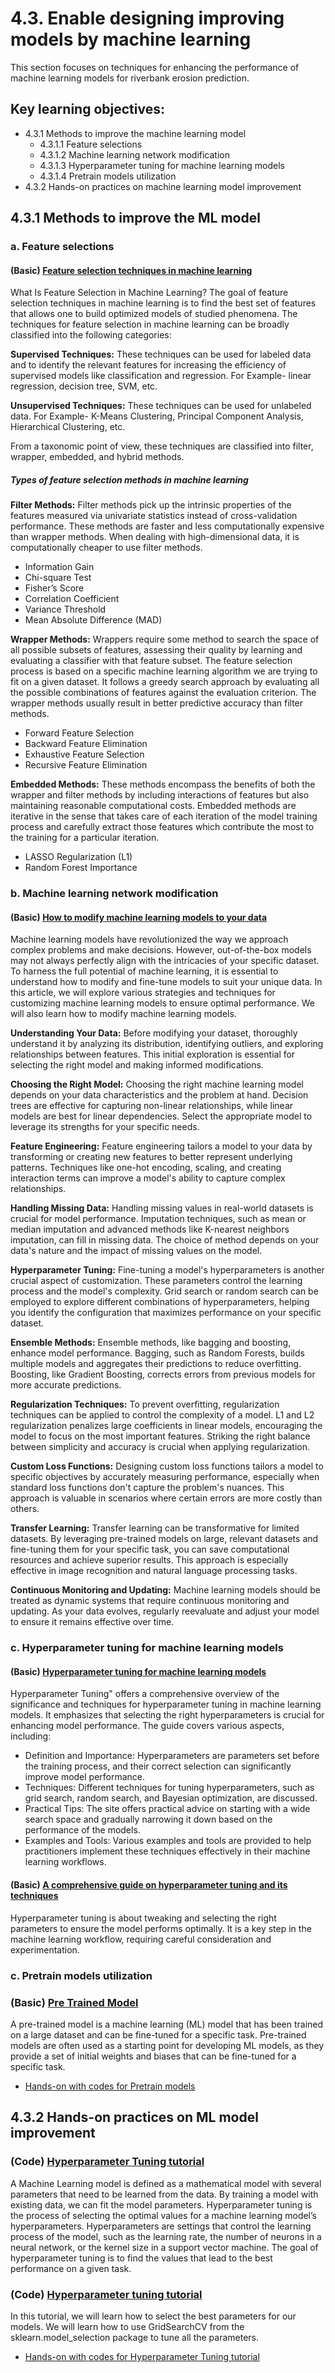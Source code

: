 # 4.3. Enable designing improving models by machine learning
This section focuses on techniques for enhancing the performance of machine learning models for riverbank erosion prediction.

## Key learning objectives:
- 4.3.1 Methods to improve the machine learning model
    - 4.3.1.1 Feature selections
    - 4.3.1.2 Machine learning network modification
    - 4.3.1.3 Hyperparameter tuning for machine learning models
    - 4.3.1.4 Pretrain models utilization
- 4.3.2 Hands-on practices on machine learning model improvement

## 4.3.1 Methods to improve the ML model

### a. Feature selections
#### (Basic) [Feature selection techniques in machine learning](https://www.analyticsvidhya.com/blog/2020/10/feature-selection-techniques-in-machine-learning/)
What Is Feature Selection in Machine Learning?
The goal of feature selection techniques in machine learning is to find the best set of features that allows one to build optimized models of studied phenomena. The techniques for feature selection in machine learning can be broadly classified into the following categories:

**Supervised Techniques:** These techniques can be used for labeled data and to identify the relevant features for increasing the efficiency of supervised models like classification and regression. For Example- linear regression, decision tree, SVM, etc.

**Unsupervised Techniques:** These techniques can be used for unlabeled data. For Example- K-Means Clustering, Principal Component Analysis, Hierarchical Clustering, etc.

From a taxonomic point of view, these techniques are classified into filter, wrapper, embedded, and hybrid methods.

##### Types of feature selection methods in machine learning
**Filter Methods:** Filter methods pick up the intrinsic properties of the features measured via univariate statistics instead of cross-validation performance. These methods are faster and less computationally expensive than wrapper methods. When dealing with high-dimensional data, it is computationally cheaper to use filter methods.
- Information Gain
- Chi-square Test
- Fisher’s Score
- Correlation Coefficient
- Variance Threshold
- Mean Absolute Difference (MAD)

**Wrapper Methods:** Wrappers require some method to search the space of all possible subsets of features, assessing their quality by learning and evaluating a classifier with that feature subset. The feature selection process is based on a specific machine learning algorithm we are trying to fit on a given dataset. It follows a greedy search approach by evaluating all the possible combinations of features against the evaluation criterion. The wrapper methods usually result in better predictive accuracy than filter methods.
- Forward Feature Selection
- Backward Feature Elimination
- Exhaustive Feature Selection
- Recursive Feature Elimination

**Embedded Methods:** These methods encompass the benefits of both the wrapper and filter methods by including interactions of features but also maintaining reasonable computational costs. Embedded methods are iterative in the sense that takes care of each iteration of the model training process and carefully extract those features which contribute the most to the training for a particular iteration.
- LASSO Regularization (L1)
- Random Forest Importance

### b. Machine learning network modification
#### (Basic) [How to modify machine learning models to your data](https://www.analyticsinsight.net/latest-news/how-to-modify-machine-learning-models-to-your-data)
Machine learning models have revolutionized the way we approach complex problems and make decisions. However, out-of-the-box models may not always perfectly align with the intricacies of your specific dataset. To harness the full potential of machine learning, it is essential to understand how to modify and fine-tune models to suit your unique data. In this article, we will explore various strategies and techniques for customizing machine learning models to ensure optimal performance. We will also learn how to modify machine learning models.

**Understanding Your Data:** Before modifying your dataset, thoroughly understand it by analyzing its distribution, identifying outliers, and exploring relationships between features. This initial exploration is essential for selecting the right model and making informed modifications.

**Choosing the Right Model:** Choosing the right machine learning model depends on your data characteristics and the problem at hand. Decision trees are effective for capturing non-linear relationships, while linear models are best for linear dependencies. Select the appropriate model to leverage its strengths for your specific needs.

**Feature Engineering:** Feature engineering tailors a model to your data by transforming or creating new features to better represent underlying patterns. Techniques like one-hot encoding, scaling, and creating interaction terms can improve a model's ability to capture complex relationships.

**Handling Missing Data:** Handling missing values in real-world datasets is crucial for model performance. Imputation techniques, such as mean or median imputation and advanced methods like K-nearest neighbors imputation, can fill in missing data. The choice of method depends on your data's nature and the impact of missing values on the model.

**Hyperparameter Tuning:** Fine-tuning a model's hyperparameters is another crucial aspect of customization. These parameters control the learning process and the model's complexity. Grid search or random search can be employed to explore different combinations of hyperparameters, helping you identify the configuration that maximizes performance on your specific dataset.

**Ensemble Methods:** Ensemble methods, like bagging and boosting, enhance model performance. Bagging, such as Random Forests, builds multiple models and aggregates their predictions to reduce overfitting. Boosting, like Gradient Boosting, corrects errors from previous models for more accurate predictions.

**Regularization Techniques:** To prevent overfitting, regularization techniques can be applied to control the complexity of a model. L1 and L2 regularization penalizes large coefficients in linear models, encouraging the model to focus on the most important features. Striking the right balance between simplicity and accuracy is crucial when applying regularization.

**Custom Loss Functions:** Designing custom loss functions tailors a model to specific objectives by accurately measuring performance, especially when standard loss functions don't capture the problem's nuances. This approach is valuable in scenarios where certain errors are more costly than others.

**Transfer Learning:** Transfer learning can be transformative for limited datasets. By leveraging pre-trained models on large, relevant datasets and fine-tuning them for your specific task, you can save computational resources and achieve superior results. This approach is especially effective in image recognition and natural language processing tasks.

**Continuous Monitoring and Updating:** Machine learning models should be treated as dynamic systems that require continuous monitoring and updating. As your data evolves, regularly reevaluate and adjust your model to ensure it remains effective over time.

### c. Hyperparameter tuning for machine learning models 
#### (Basic) [Hyperparameter tuning for machine learning models](https://www.jeremyjordan.me/hyperparameter-tuning/)
Hyperparameter Tuning" offers a comprehensive overview of the significance and techniques for hyperparameter tuning in machine learning models. It emphasizes that selecting the right hyperparameters is crucial for enhancing model performance. The guide covers various aspects, including:

- Definition and Importance: Hyperparameters are parameters set before the training process, and their correct selection can significantly improve model performance.
- Techniques: Different techniques for tuning hyperparameters, such as grid search, random search, and Bayesian optimization, are discussed.
- Practical Tips: The site offers practical advice on starting with a wide search space and gradually narrowing it down based on the performance of the models.
- Examples and Tools: Various examples and tools are provided to help practitioners implement these techniques effectively in their machine learning workflows.

#### (Basic) [A comprehensive guide on hyperparameter tuning and its techniques](https://www.analyticsvidhya.com/blog/2022/02/a-comprehensive-guide-on-hyperparameter-tuning-and-its-techniques/)
Hyperparameter tuning is about tweaking and selecting the right parameters to ensure the model performs optimally. It is a key step in the machine learning workflow, requiring careful consideration and experimentation. 

### c. Pretrain models utilization
### (Basic) [Pre Trained Model](https://www.analyticsvidhya.com/blog/2017/06/transfer-learning-the-art-of-fine-tuning-a-pre-trained-model/)
A pre-trained model is a machine learning (ML) model that has been trained on a large dataset and can be fine-tuned for a specific task. Pre-trained models are often used as a starting point for developing ML models, as they provide a set of initial weights and biases that can be fine-tuned for a specific task.

-  [Hands-on with codes for Pretrain models](code/4.3.1.4Loading_Pretrained_Models.ipynb)  

## 4.3.2 Hands-on practices on ML model improvement


### (Code) [Hyperparameter Tuning tutorial](https://www.geeksforgeeks.org/hyperparameter-tuning/)

A Machine Learning model is defined as a mathematical model with several parameters that need to be learned from the data. By training a model with existing data, we can fit the model parameters. 
Hyperparameter tuning is the process of selecting the optimal values for a machine learning model’s hyperparameters. Hyperparameters are settings that control the learning process of the model, such as the learning rate, the number of neurons in a neural network, or the kernel size in a support vector machine. The goal of hyperparameter tuning is to find the values that lead to the best performance on a given task.

### (Code) [Hyperparameter tuning tutorial]()
In this tutorial, we will learn how to select the best parameters for our models. We will learn how to use GridSearchCV from the sklearn.model_selection package to tune all the parameters.


-  [Hands-on with codes for Hyperparameter Tuning tutorial](code/4.3.2Hyperparameter_Tuning_tutorial.ipynb)  


```python

```


```python

```
